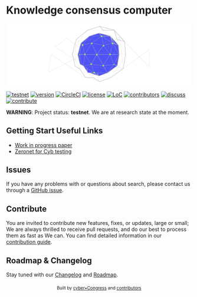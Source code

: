 
# Knowledge consensus computer
![banner](logo.png)

[![testnet](https://img.shields.io/badge/testnet-euler--dev1-green.svg?style=flat-square)](https://github.com/cybercongress/cyberd/blob/master/docs/run_validator.md)
[![version](https://img.shields.io/github/release/cybercongress/cyberd.svg?style=flat-square)](https://github.com/cosmos/cosmos-sdk/releases/latest)
[![CircleCI](https://img.shields.io/circleci/project/github/cybercongress/cyberd.svg?style=flat-square)](https://circleci.com/gh/cybercongress/cyberd/tree/master)
[![license](https://img.shields.io/github/license/cybercongress/cyb.svg?style=flat-square)](https://github.com/cybercongress/cyberd)
[![LoC](https://tokei.rs/b1/github/cybercongress/cyberd)](https://github.com/cybercongress/cyberd)
[![contributors](https://img.shields.io/github/contributors/cybercongress/cyberd.svg?style=flat-square)](https://github.com/cybercongress/cyberd/graphs/contributors)
[![discuss](https://img.shields.io/badge/Join%20Us%20On-Telegram-2599D2.svg?style=flat-square)](https://t.me/fuckgoogle)
[![contribute](https://img.shields.io/badge/contributions-welcome-orange.svg?style=flat-square)](https://github.com/cybercongress/cyberd/blob/master/CONTRIBUTING.md)


**WARNING**: Project status: **testnet**. We are at research state at the moment.

## Getting Start Useful Links

* [Work in progress paper](https://github.com/cybercongress/cyberd/blob/master/docs/cyberd.md)
* [Zeronet for Cyb testing](https://github.com/cybercongress/cyberd/tree/master/cosmos/poc)


## Issues

If you have any problems with or questions about search, please contact us through a
 [GitHub issue](https://github.com/cybercongress/cyber-search/issues).

## Contribute

You are invited to contribute new features, fixes, or updates, large or small; We are always thrilled to receive pull
 requests, and do our best to process them as fast as We can. You can find detailed information in our
 [contribution guide](./docs/contributing/contributing.md).


## Roadmap & Changelog

Stay tuned with our [Changelog](./CHANGELOG.md) and [Roadmap](./ROADMAP.md).

<div align="center">
  <sub>Built by
  <a href="https://twitter.com/cyber_devs">cyber•Congress</a> and
  <a href="https://github.com/cybercongress/cyber-search/graphs/contributors">contributors</a>
</div>
